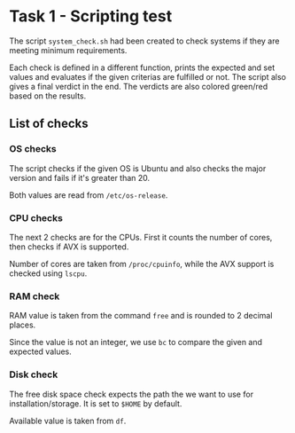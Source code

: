 # Task 1 - Scripting test

The script `system_check.sh` had been created to check systems if they are meeting minimum requirements.

Each check is defined in a different function, prints the expected and set values and evaluates if the given criterias are fulfilled or not. The script also gives a final verdict in the end. The verdicts are also colored green/red based on the results.

## List of checks

### OS checks
The script checks if the given OS is Ubuntu and also checks the major version and fails if it's greater than 20.

Both values are read from `/etc/os-release`.

### CPU checks
The next 2 checks are for the CPUs. First it counts the number of cores, then checks if AVX is supported.

Number of cores are taken from `/proc/cpuinfo`, while the AVX support is checked using `lscpu`.

### RAM check
RAM value is taken from the command `free` and is rounded to 2 decimal places.

Since the value is not an integer, we use `bc` to compare the given and expected values.


### Disk check
The free disk space check expects the path the we want to use for installation/storage. It is set to `$HOME` by default.

Available value is taken from `df`.